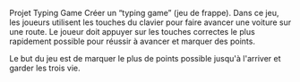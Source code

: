 Projet Typing Game
Créer un “typing game” (jeu de frappe). Dans ce jeu, les joueurs utilisent les touches du
clavier pour faire avancer une voiture sur une route. Le joueur doit appuyer
sur les touches correctes le plus rapidement possible pour réussir à avancer et marquer des points.

Le but du jeu est de marquer le plus de points possible jusqu'à l'arriver et garder les trois vie.
